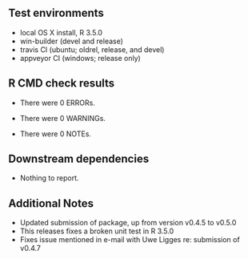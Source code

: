 ## Test environments
* local OS X install, R 3.5.0
* win-builder (devel and release)
* travis CI (ubuntu; oldrel, release, and devel)
* appveyor CI (windows; release only)

## R CMD check results
* There were 0 ERRORs.

* There were 0 WARNINGs.

* There were 0 NOTEs.

## Downstream dependencies
* Nothing to report.

## Additional Notes
* Updated submission of package, up from version v0.4.5 to v0.5.0
* This releases fixes a broken unit test in R 3.5.0
* Fixes issue mentioned in e-mail with Uwe Ligges re: submission of v0.4.7


